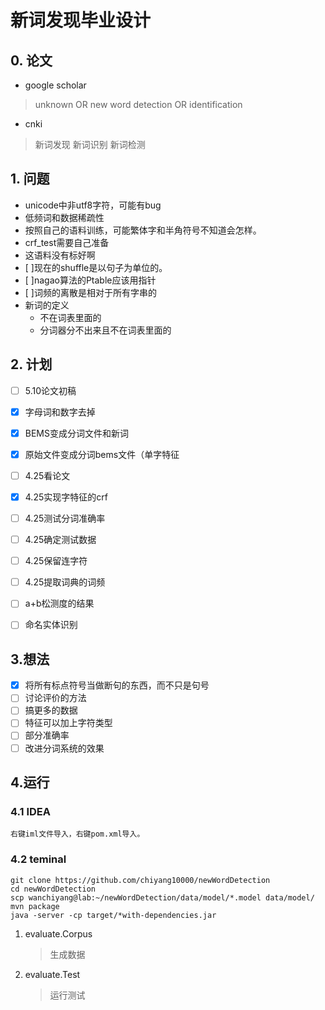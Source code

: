 # 新词发现毕业设计

## 0. 论文
- google scholar
> unknown OR new word detection OR identification
- cnki 
> 新词发现 新词识别 新词检测

## 1. 问题
- unicode中非utf8字符，可能有bug
- 低频词和数据稀疏性
- 按照自己的语料训练，可能繁体字和半角符号不知道会怎样。
- crf_test需要自己准备
- 这语料没有标好啊
- [ ]现在的shuffle是以句子为单位的。
- [ ]nagao算法的Ptable应该用指针
- [ ]词频的离散是相对于所有字串的
- 新词的定义
    - 不在词表里面的
    - 分词器分不出来且不在词表里面的

## 2. 计划
- [ ] 5.10论文初稿
- [x] 字母词和数字去掉
- [x] BEMS变成分词文件和新词
- [x] 原始文件变成分词bems文件（单字特征
- [ ] 4.25看论文
- [x] 4.25实现字特征的crf
- [ ] 4.25测试分词准确率
- [ ] 4.25确定测试数据
- [ ] 4.25保留连字符
- [ ] 4.25提取词典的词频
- [ ] a+b松测度的结果
- [ ] 命名实体识别


## 3.想法
- [x] 将所有标点符号当做断句的东西，而不只是句号
- [ ] 讨论评价的方法
- [ ] 搞更多的数据
- [ ] 特征可以加上字符类型
- [ ] 部分准确率
- [ ] 改进分词系统的效果

## 4.运行
### 4.1 IDEA
    
    右键iml文件导入，右键pom.xml导入。
    
### 4.2 teminal
```shell
git clone https://github.com/chiyang10000/newWordDetection
cd newWordDetection
scp wanchiyang@lab:~/newWordDetection/data/model/*.model data/model/
mvn package
java -server -cp target/*with-dependencies.jar
```

1. evaluate.Corpus
    > 生成数据
2. evaluate.Test
    > 运行测试